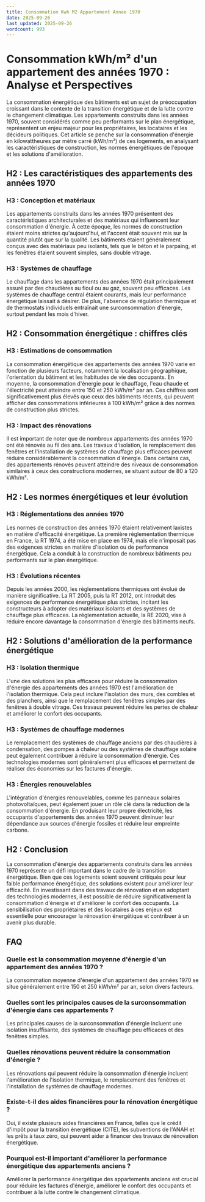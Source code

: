 ```yaml
---
title: Consommation Kwh M2 Appartement Annee 1970
date: 2025-09-26
last_updated: 2025-09-26
wordcount: 993
---
```


# Consommation kWh/m² d'un appartement des années 1970 : Analyse et Perspectives

La consommation énergétique des bâtiments est un sujet de préoccupation croissant dans le contexte de la transition énergétique et de la lutte contre le changement climatique. Les appartements construits dans les années 1970, souvent considérés comme peu performants sur le plan énergétique, représentent un enjeu majeur pour les propriétaires, les locataires et les décideurs politiques. Cet article se penche sur la consommation d'énergie en kilowattheures par mètre carré (kWh/m²) de ces logements, en analysant les caractéristiques de construction, les normes énergétiques de l'époque et les solutions d'amélioration.

## H2 : Les caractéristiques des appartements des années 1970

### H3 : Conception et matériaux

Les appartements construits dans les années 1970 présentent des caractéristiques architecturales et des matériaux qui influencent leur consommation d'énergie. À cette époque, les normes de construction étaient moins strictes qu'aujourd'hui, et l'accent était souvent mis sur la quantité plutôt que sur la qualité. Les bâtiments étaient généralement conçus avec des matériaux peu isolants, tels que le béton et le parpaing, et les fenêtres étaient souvent simples, sans double vitrage.

### H3 : Systèmes de chauffage

Le chauffage dans les appartements des années 1970 était principalement assuré par des chaudières au fioul ou au gaz, souvent peu efficaces. Les systèmes de chauffage central étaient courants, mais leur performance énergétique laissait à désirer. De plus, l'absence de régulation thermique et de thermostats individuels entraînait une surconsommation d'énergie, surtout pendant les mois d'hiver.

## H2 : Consommation énergétique : chiffres clés

### H3 : Estimations de consommation

La consommation énergétique des appartements des années 1970 varie en fonction de plusieurs facteurs, notamment la localisation géographique, l'orientation du bâtiment et les habitudes de vie des occupants. En moyenne, la consommation d'énergie pour le chauffage, l'eau chaude et l'électricité peut atteindre entre 150 et 250 kWh/m² par an. Ces chiffres sont significativement plus élevés que ceux des bâtiments récents, qui peuvent afficher des consommations inférieures à 100 kWh/m² grâce à des normes de construction plus strictes.

### H3 : Impact des rénovations

Il est important de noter que de nombreux appartements des années 1970 ont été rénovés au fil des ans. Les travaux d'isolation, le remplacement des fenêtres et l'installation de systèmes de chauffage plus efficaces peuvent réduire considérablement la consommation d'énergie. Dans certains cas, des appartements rénovés peuvent atteindre des niveaux de consommation similaires à ceux des constructions modernes, se situant autour de 80 à 120 kWh/m².

## H2 : Les normes énergétiques et leur évolution

### H3 : Réglementations des années 1970

Les normes de construction des années 1970 étaient relativement laxistes en matière d'efficacité énergétique. La première réglementation thermique en France, la RT 1974, a été mise en place en 1974, mais elle n'imposait pas des exigences strictes en matière d'isolation ou de performance énergétique. Cela a conduit à la construction de nombreux bâtiments peu performants sur le plan énergétique.

### H3 : Évolutions récentes

Depuis les années 2000, les réglementations thermiques ont évolué de manière significative. La RT 2005, puis la RT 2012, ont introduit des exigences de performance énergétique plus strictes, incitant les constructeurs à adopter des matériaux isolants et des systèmes de chauffage plus efficaces. La réglementation actuelle, la RE 2020, vise à réduire encore davantage la consommation d'énergie des bâtiments neufs.

## H2 : Solutions d'amélioration de la performance énergétique

### H3 : Isolation thermique

L'une des solutions les plus efficaces pour réduire la consommation d'énergie des appartements des années 1970 est l'amélioration de l'isolation thermique. Cela peut inclure l'isolation des murs, des combles et des planchers, ainsi que le remplacement des fenêtres simples par des fenêtres à double vitrage. Ces travaux peuvent réduire les pertes de chaleur et améliorer le confort des occupants.

### H3 : Systèmes de chauffage modernes

Le remplacement des systèmes de chauffage anciens par des chaudières à condensation, des pompes à chaleur ou des systèmes de chauffage solaire peut également contribuer à réduire la consommation d'énergie. Ces technologies modernes sont généralement plus efficaces et permettent de réaliser des économies sur les factures d'énergie.

### H3 : Énergies renouvelables

L'intégration d'énergies renouvelables, comme les panneaux solaires photovoltaïques, peut également jouer un rôle clé dans la réduction de la consommation d'énergie. En produisant leur propre électricité, les occupants d'appartements des années 1970 peuvent diminuer leur dépendance aux sources d'énergie fossiles et réduire leur empreinte carbone.

## H2 : Conclusion

La consommation d'énergie des appartements construits dans les années 1970 représente un défi important dans le cadre de la transition énergétique. Bien que ces logements soient souvent critiqués pour leur faible performance énergétique, des solutions existent pour améliorer leur efficacité. En investissant dans des travaux de rénovation et en adoptant des technologies modernes, il est possible de réduire significativement la consommation d'énergie et d'améliorer le confort des occupants. La sensibilisation des propriétaires et des locataires à ces enjeux est essentielle pour encourager la rénovation énergétique et contribuer à un avenir plus durable.

## FAQ

### Quelle est la consommation moyenne d'énergie d'un appartement des années 1970 ?

La consommation moyenne d'énergie d'un appartement des années 1970 se situe généralement entre 150 et 250 kWh/m² par an, selon divers facteurs.

### Quelles sont les principales causes de la surconsommation d'énergie dans ces appartements ?

Les principales causes de la surconsommation d'énergie incluent une isolation insuffisante, des systèmes de chauffage peu efficaces et des fenêtres simples.

### Quelles rénovations peuvent réduire la consommation d'énergie ?

Les rénovations qui peuvent réduire la consommation d'énergie incluent l'amélioration de l'isolation thermique, le remplacement des fenêtres et l'installation de systèmes de chauffage modernes.

### Existe-t-il des aides financières pour la rénovation énergétique ?

Oui, il existe plusieurs aides financières en France, telles que le crédit d'impôt pour la transition énergétique (CITE), les subventions de l'ANAH et les prêts à taux zéro, qui peuvent aider à financer des travaux de rénovation énergétique.

### Pourquoi est-il important d'améliorer la performance énergétique des appartements anciens ?

Améliorer la performance énergétique des appartements anciens est crucial pour réduire les factures d'énergie, améliorer le confort des occupants et contribuer à la lutte contre le changement climatique.